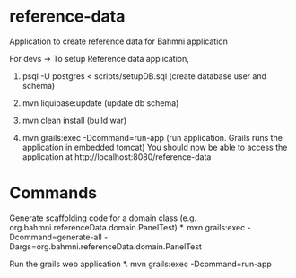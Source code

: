 reference-data
==============

Application to create reference data for Bahmni application


For devs -> To setup Reference data application, 

1. psql -U postgres < scripts/setupDB.sql (create database user and schema)

2. mvn liquibase:update (update db schema)

3. mvn clean install (build war)

4. mvn grails:exec -Dcommand=run-app (run application. Grails runs the application in embedded tomcat)
You should now be able to access the application at http://localhost:8080/reference-data

Commands
=========
Generate scaffolding code for a domain class (e.g. org.bahmni.referenceData.domain.PanelTest)
*. mvn grails:exec -Dcommand=generate-all -Dargs=org.bahmni.referenceData.domain.PanelTest

Run the grails web application
*. mvn grails:exec -Dcommand=run-app